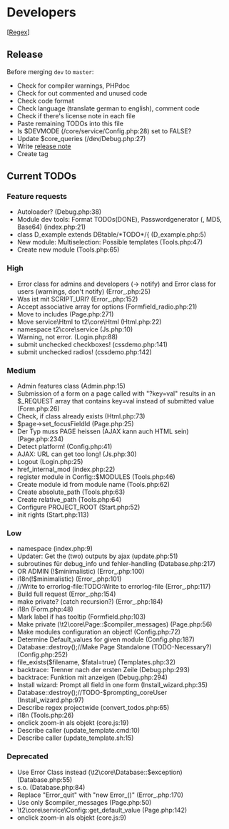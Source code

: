 Developers
==========

[[Regex](https://github.com/experder/T2/blob/master/help/dev_regex.md)]

Release
-------
Before merging `dev` to `master`:
* Check for compiler warnings, PHPdoc
* Check for out commented and unused code
* Check code format
* Check language (translate german to english), comment code
* Check if there's license note in each file
* Paste remaining TODOs into this file
* Is $DEVMODE (/core/service/Config.php:28) set to FALSE?
* Update $core_queries (/dev/Debug.php:27)
* Write [release note](../release_notes.md)
* Create tag

Current TODOs
-------------
### Feature requests
* Autoloader? (Debug.php:38)
* Module dev tools: Format TODOs(DONE), Passwordgenerator (, MD5, Base64) (index.php:21)
* class D\_example extends DBtable/\*TODO\*/{ (D\_example.php:5)
* New module: Multiselection: Possible templates (Tools.php:47)
* Create new module (Tools.php:65)

### High
* Error class for admins and developers (-> notify) and Error class for users (warnings, don't notify) (Error\_.php:25)
* Was ist mit SCRIPT\_URI? (Error\_.php:152)
* Accept associative array for options (Formfield\_radio.php:21)
* Move to includes (Page.php:271)
* Move service\\Html to t2\\core\\Html (Html.php:22)
* namespace t2\\core\\service (Js.php:10)
* Warning, not error. (Login.php:88)
* submit unchecked checkboxes! (cssdemo.php:141)
* submit unchecked radios! (cssdemo.php:142)

### Medium
* Admin features class (Admin.php:15)
* Submission of a form on a page called with "?key=val" results in an $\_REQUEST array that contains key=val instead of submitted value (Form.php:26)
* Check, if class already exists (Html.php:73)
* $page->set\_focusFieldId (Page.php:25)
* Der Typ muss PAGE heissen (AJAX kann auch HTML sein) (Page.php:234)
* Detect platform! (Config.php:41)
* AJAX: URL can get too long! (Js.php:30)
* Logout (Login.php:25)
* href\_internal\_mod (index.php:22)
* register module in Config::$MODULES (Tools.php:46)
* Create module id from module name (Tools.php:62)
* Create absolute\_path (Tools.php:63)
* Create relative\_path (Tools.php:64)
* Configure PROJECT\_ROOT (Start.php:52)
* init rights (Start.php:113)

### Low
* namespace (index.php:9)
* Updater: Get the (two) outputs by ajax (update.php:51)
* subroutines für debug\_info und fehler-handling (Database.php:217)
* OR ADMIN (!$minimalistic) (Error\_.php:100)
* i18n(!$minimalistic) (Error\_.php:101)
* //Write to errorlog-file:TODO:Write to errorlog-file (Error\_.php:117)
* Build full request (Error\_.php:154)
* make private? (catch recursion?) (Error\_.php:184)
* i18n (Form.php:48)
* Mark label if has tooltip (Formfield.php:103)
* Make private (\\t2\\core\\Page::$compiler\_messages) (Page.php:56)
* Make modules configuration an object! (Config.php:72)
* Determine Default\_values for given module (Config.php:187)
* Database::destroy();//Make Page Standalone (TODO-Necessary?) (Config.php:252)
* file\_exists($filename, $fatal=true) (Templates.php:32)
* backtrace: Trenner nach der ersten Zeile (Debug.php:293)
* backtrace: Funktion mit anzeigen (Debug.php:294)
* Install wizard: Prompt all field in one form (Install\_wizard.php:35)
* Database::destroy();//TODO-$prompting\_coreUser (Install\_wizard.php:97)
* Describe regex projectwide (convert\_todos.php:65)
* i18n (Tools.php:26)
* onclick zoom-in als objekt (core.js:19)
* Describe caller (update\_template.cmd:10)
* Describe caller (update\_template.sh:15)

### Deprecated
* Use Error Class instead (\\t2\\core\\Database::$exception) (Database.php:55)
* s.o. (Database.php:84)
* Replace "Error\_quit" with "new Error\_()" (Error\_.php:170)
* Use only $compiler\_messages (Page.php:50)
* \\t2\\core\\service\\Config::get\_default\_value (Page.php:142)
* onclick zoom-in als objekt (core.js:9)
